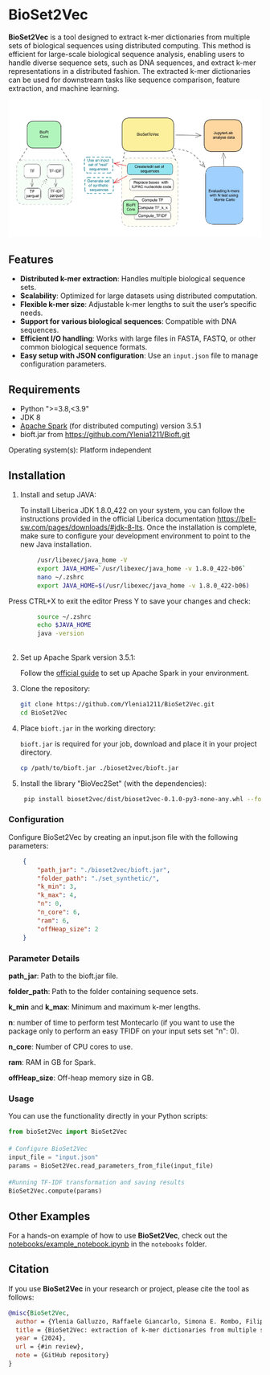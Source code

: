 # BioSet2Vec

**BioSet2Vec** is a tool designed to extract k-mer dictionaries from multiple sets of biological sequences using distributed computing. This method is efficient for large-scale biological sequence analysis, enabling users to handle diverse sequence sets, such as DNA sequences, and extract k-mer representations in a distributed fashion. The extracted k-mer dictionaries can be used for downstream tasks like sequence comparison, feature extraction, and machine learning.

![General Overview](doc/system.png)


## Features

- **Distributed k-mer extraction**: Handles multiple biological sequence sets.
- **Scalability**: Optimized for large datasets using distributed computation.
- **Flexible k-mer size**: Adjustable k-mer lengths to suit the user’s specific needs.
- **Support for various biological sequences**: Compatible with DNA sequences.
- **Efficient I/O handling**: Works with large files in FASTA, FASTQ, or other common biological sequence formats.
- **Easy setup with JSON configuration**: Use an `input.json` file to manage configuration parameters.

## Requirements

- Python ">=3.8,<3.9"
- JDK 8
- [Apache Spark](https://spark.apache.org/) (for distributed computing) version 3.5.1
- bioft.jar from https://github.com/Ylenia1211/Bioft.git

Operating system(s): Platform independent

## Installation

1. Install and setup JAVA:

    To install Liberica JDK 1.8.0_422 on your system, you can follow the instructions provided in the official Liberica documentation https://bell-sw.com/pages/downloads/#jdk-8-lts. Once the installation is complete, make sure to configure your development environment to point to the new Java installation.

```bash
        /usr/libexec/java_home -V
        export JAVA_HOME=`/usr/libexec/java_home -v 1.8.0_422-b06`
        nano ~/.zshrc
        export JAVA_HOME=$(/usr/libexec/java_home -v 1.8.0_422-b06)
```
Press CTRL+X to exit the editor Press Y to save your changes and check:
        
```bash        
        source ~/.zshrc
        echo $JAVA_HOME
        java -version
 
```
2. Set up Apache Spark version 3.5.1:

    Follow the [official guide](https://spark.apache.org/docs/latest/index.html) to set up Apache Spark in your environment.
   

4. Clone the repository:

    ```bash
    git clone https://github.com/Ylenia1211/BioSet2Vec.git
    cd BioSet2Vec
    ```
    
5. Place `bioft.jar` in the working directory:

   `bioft.jar` is required for your job, download and place it in your project directory.

   ```bash
   cp /path/to/bioft.jar ./bioset2vec/bioft.jar
   ```

6. Install the library "BioVec2Set" (with the dependencies):

    ```bash
     pip install bioset2vec/dist/bioset2vec-0.1.0-py3-none-any.whl --force-reinstall
    ```

### Configuration 
Configure BioSet2Vec by creating an input.json file with the following parameters:
```json
    {
        "path_jar": "./bioset2vec/bioft.jar",
        "folder_path": "./set_synthetic/",
        "k_min": 3,
        "k_max": 4,
        "n": 0, 
        "n_core": 6,
        "ram": 6,
        "offHeap_size": 2
    }
```

### Parameter Details

**path_jar**: Path to the bioft.jar file.

**folder_path**: Path to the folder containing sequence sets.

**k_min** and **k_max**: Minimum and maximum k-mer lengths.

**n**: number of time to perform test Montecarlo (if you want to use the package only to perform an easy TFIDF on your input sets set  "n": 0).

**n_core**: Number of CPU cores to use.

**ram**: RAM in GB for Spark.

**offHeap_size**: Off-heap memory size in GB.


### Usage


You can use the functionality directly in your Python scripts:

```python
from bioSet2Vec import BioSet2Vec

# Configure BioSet2Vec 
input_file = "input.json"
params = BioSet2Vec.read_parameters_from_file(input_file)

#Running TF-IDF transformation and saving results
BioSet2Vec.compute(params)
```
## Other Examples

For a hands-on example of how to use **BioSet2Vec**, check out the [notebooks/example_notebook.ipynb](notebooks/example_notebook.ipynb) in the `notebooks` folder.

## Citation

If you use **BioSet2Vec** in your research or project, please cite the tool as follows:

```bibtex
@misc{BioSet2Vec,
  author = {Ylenia Galluzzo, Raffaele Giancarlo, Simona E. Rombo, Filippo Utro},
  title = {BioSet2Vec: extraction of k-mer dictionaries from multiple sets of biological sequences in the distributed},
  year = {2024},
  url = {#in review},
  note = {GitHub repository}
}
